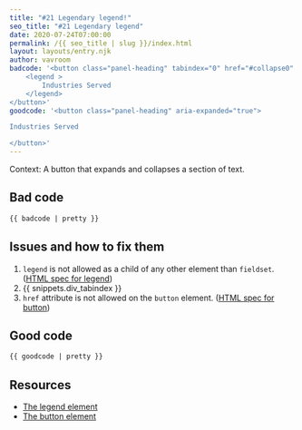 ```yaml
---
title: "#21 Legendary legend!"
seo_title: "#21 Legendary legend"
date: 2020-07-24T07:00:00
permalink: /{{ seo_title | slug }}/index.html
layout: layouts/entry.njk
author: vavroom
badcode: '<button class="panel-heading" tabindex="0" href="#collapse0" aria-expanded="true">
    <legend >
        Industries Served
    </legend>
</button>'
goodcode: '<button class="panel-heading" aria-expanded="true">

Industries Served

</button>'
---
```

<div class="section bad">

Context: A button that expands and collapses a section of text.

## Bad code

```html
{{ badcode | pretty }}
```
</div>

<div class="section" id="issues">

## Issues and how to fix them

1. `legend` is not allowed as a child of any other element than `fieldset`.
(<a href="#foot-note1">HTML spec for legend</a>)
1. {{ snippets.div_tabindex }}  
1. `href` attribute is not allowed on the `button` element.
(<a href="#foot-note2">HTML spec for button</a>)

</div>

<div class="section">

## Good code

```html
{{ goodcode | pretty }}
```
</div>

<div class="section">

## Resources

* <a href="https://html.spec.whatwg.org/#the-legend-element" id="foot-note1" rel="noopener">The legend element</a>
* <a href="https://html.spec.whatwg.org/#the-button-element" id="foot-note2" rel="noopener">The button element</a>

</div>

